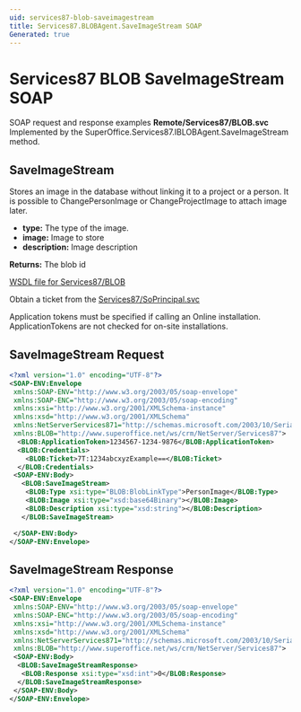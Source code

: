 ```yaml
---
uid: services87-blob-saveimagestream
title: Services87.BLOBAgent.SaveImageStream SOAP
Generated: true
---
```


# Services87 BLOB SaveImageStream SOAP

SOAP request and response examples **Remote/Services87/BLOB.svc**
Implemented by the <see cref="M:SuperOffice.Services87.IBLOBAgent.SaveImageStream">SuperOffice.Services87.IBLOBAgent.SaveImageStream</see> method.

## SaveImageStream

Stores an image in the database without linking it to a project or a person. It is possible to ChangePersonImage or ChangeProjectImage to attach image later.

* **type:** The type of the image.
* **image:** Image to store
* **description:** Image description

**Returns:** The blob id


[WSDL file for Services87/BLOB](../Services87-BLOB.md)

Obtain a ticket from the [Services87/SoPrincipal.svc](../SoPrincipal/index.md)

Application tokens must be specified if calling an Online installation. ApplicationTokens are not checked for on-site installations.

## SaveImageStream Request

```xml
<?xml version="1.0" encoding="UTF-8"?>
<SOAP-ENV:Envelope
 xmlns:SOAP-ENV="http://www.w3.org/2003/05/soap-envelope"
 xmlns:SOAP-ENC="http://www.w3.org/2003/05/soap-encoding"
 xmlns:xsi="http://www.w3.org/2001/XMLSchema-instance"
 xmlns:xsd="http://www.w3.org/2001/XMLSchema"
 xmlns:NetServerServices871="http://schemas.microsoft.com/2003/10/Serialization/"
 xmlns:BLOB="http://www.superoffice.net/ws/crm/NetServer/Services87">
  <BLOB:ApplicationToken>1234567-1234-9876</BLOB:ApplicationToken>
  <BLOB:Credentials>
    <BLOB:Ticket>7T:1234abcxyzExample==</BLOB:Ticket>
  </BLOB:Credentials>
 <SOAP-ENV:Body>
   <BLOB:SaveImageStream>
    <BLOB:Type xsi:type="BLOB:BlobLinkType">PersonImage</BLOB:Type>
    <BLOB:Image xsi:type="xsd:base64Binary"></BLOB:Image>
    <BLOB:Description xsi:type="xsd:string"></BLOB:Description>
   </BLOB:SaveImageStream>

 </SOAP-ENV:Body>
</SOAP-ENV:Envelope>

```


## SaveImageStream Response

```xml
<?xml version="1.0" encoding="UTF-8"?>
<SOAP-ENV:Envelope
 xmlns:SOAP-ENV="http://www.w3.org/2003/05/soap-envelope"
 xmlns:SOAP-ENC="http://www.w3.org/2003/05/soap-encoding"
 xmlns:xsi="http://www.w3.org/2001/XMLSchema-instance"
 xmlns:xsd="http://www.w3.org/2001/XMLSchema"
 xmlns:NetServerServices871="http://schemas.microsoft.com/2003/10/Serialization/"
 xmlns:BLOB="http://www.superoffice.net/ws/crm/NetServer/Services87">
 <SOAP-ENV:Body>
  <BLOB:SaveImageStreamResponse>
   <BLOB:Response xsi:type="xsd:int">0</BLOB:Response>
  </BLOB:SaveImageStreamResponse>
 </SOAP-ENV:Body>
</SOAP-ENV:Envelope>

```

